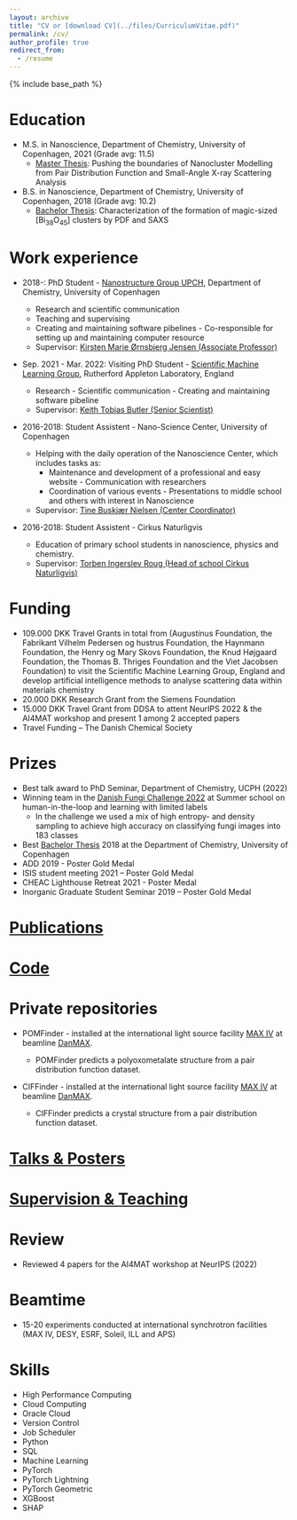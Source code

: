 ```yaml
---
layout: archive
title: "CV or [download CV](../files/CurriculumVitae.pdf)"
permalink: /cv/
author_profile: true
redirect_from:
  - /resume
---
```


{% include base_path %}

Education
======
* M.S. in Nanoscience, Department of Chemistry, University of Copenhagen, 2021 (Grade avg: 11.5)
  * [Master Thesis](../files/MasterThesis.pdf): Pushing the boundaries of Nanocluster Modelling from Pair Distribution Function and Small-Angle X-ray Scattering Analysis
* B.S. in Nanoscience, Department of Chemistry, University of Copenhagen, 2018 (Grade avg: 10.2)
  * [Bachelor Thesis](../files/BachelorThesis.pdf): Characterization of the formation of magic-sized [Bi<sub>38</sub>O<sub>45</sub>] clusters by PDF and SAXS

Work experience
======
* 2018-: PhD Student - [Nanostructure Group UPCH](https://nanostructure-cph.com/), Department of Chemistry, University of Copenhagen
    * Research and scientific communication
    * Teaching and supervising
    * Creating and maintaining software pibelines - Co-responsible for setting up and maintaining computer resource
  * Supervisor: [Kirsten Marie Ørnsbjerg Jensen (Associate Professor)](https://chem.ku.dk/ansatte/alle/?pure=en/persons/540779)

* Sep. 2021 - Mar. 2022: Visiting PhD Student - [Scientific Machine Learning Group](https://www.scd.stfc.ac.uk/Pages/Scientific-Machine-Learning.aspx), Rutherford Appleton Laboratory, England
    * Research - Scientific communication - Creating and maintaining software pibeline
  * Supervisor: [Keith Tobias Butler (Senior Scientist)](https://www.scd.stfc.ac.uk/Pages/Keith-Butler.aspx)

* 2016-2018: Student Assistent - Nano-Science Center, University of Copenhagen
    * Helping with the daily operation of the Nanoscience Center, which includes tasks as:
      * Maintenance and development of a professional and easy website - Communication with researchers
      * Coordination of various events - Presentations to middle school and others with interest in Nanoscience
  * Supervisor: [Tine Buskjær Nielsen (Center Coordinator)](https://nano.ku.dk/english/contact/)
  
* 2016-2018: Student Assistent - Cirkus Naturligvis
    * Education of primary school students in nanoscience, physics and chemistry.
  * Supervisor: [Torben Ingerslev Roug (Head of school Cirkus Naturligvis)](https://www.linkedin.com/in/torbeningerslevroug/?originalSubdomain=dk)

Funding
======
* 109.000 DKK Travel Grants in total from (Augustinus Foundation, the Fabrikant Vilhelm Pedersen og hustrus Foundation, the Haynmann Foundation, the Henry og Mary Skovs Foundation, the Knud Højgaard Foundation, the Thomas B. Thriges Foundation and the Viet Jacobsen Foundation) to visit the Scientific Machine Learning Group, England and develop artificial intelligence methods to analyse scattering data within materials chemistry
* 20.000 DKK Research Grant from the Siemens Foundation
* 15.000 DKK Travel Grant from DDSA to attent NeurIPS 2022 & the AI4MAT workshop and present 1 among 2 accepted papers
* Travel Funding – The Danish Chemical Society

Prizes 
======
* Best talk award to PhD Seminar, Department of Chemistry, UCPH (2022)
* Winning team in the [Danish Fungi Challenge 2022](https://human-in-the-loop.compute.dtu.dk/challenge/) at Summer school on human-in-the-loop and learning with limited labels 
  * In the challenge we used a mix of high entropy- and density sampling to achieve high accuracy on classifying fungi images into 183 classes
* Best [Bachelor Thesis](../files/BachelorThesis.pdf) 2018 at the Department of Chemistry, University of Copenhagen
* ADD 2019 - Poster Gold Medal
* ISIS student meeting 2021 – Poster Gold Medal
* CHEAC Lighthouse Retreat 2021 - Poster Medal
* Inorganic Graduate Student Seminar 2019 – Poster Gold Medal

[Publications](https://scholar.google.com/citations?user=uQY14MjfYsIC&hl=da&oi=ao)
======

[Code](https://github.com/AndySAnker)
======

Private repositories
======
* POMFinder - installed at the international light source facility [MAX IV](https://www.maxiv.lu.se/) at beamline [DanMAX](https://www.maxiv.lu.se/beamlines-accelerators/beamlines/danmax/).
  * POMFinder predicts a polyoxometalate structure from a pair distribution function dataset.

* CIFFinder - installed at the international light source facility [MAX IV](https://www.maxiv.lu.se/) at beamline [DanMAX](https://www.maxiv.lu.se/beamlines-accelerators/beamlines/danmax/).
  * CIFFinder predicts a crystal structure from a pair distribution function dataset.

[Talks & Posters](https://andySAnker.github.io/talks/)
======

[Supervision & Teaching](https://andySAnker.github.io/teaching/)
======

Review
======
* Reviewed 4 papers for the AI4MAT workshop at NeurIPS (2022)

Beamtime
======
* 15-20 experiments conducted at international synchrotron facilities (MAX IV, DESY, ESRF, Soleil, ILL and APS)

Skills
======
* High Performance Computing
* Cloud Computing
* Oracle Cloud
* Version Control
* Job Scheduler
* Python
* SQL
* Machine Learning
* PyTorch
* PyTorch Lightning
* PyTorch Geometric
* XGBoost
* SHAP

<!--
Publications
======
  <ul>{% for post in site.publications %}
    {% include archive-single-cv.html %}
  {% endfor %}</ul>
  
Talks
======
  <ul>{% for post in site.talks %}
    {% include archive-single-talk-cv.html %}
  {% endfor %}</ul>
  
Teaching
======
  <ul>{% for post in site.teaching %}
    {% include archive-single-cv.html %}
  {% endfor %}</ul>

-->
  
